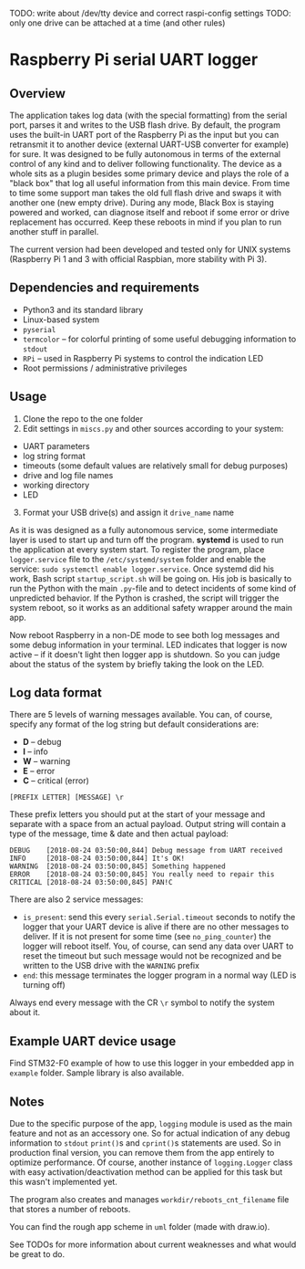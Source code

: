 TODO: write about /dev/tty device and correct raspi-config settings
TODO: only one drive can be attached at a time (and other rules)

# Raspberry Pi serial UART logger

## Overview
The application takes log data (with the special formatting) from the serial port, parses it and writes to the USB flash drive. By default, the program uses the built-in UART port of the Raspberry Pi as the input but you can retransmit it to another device (external UART-USB converter for example) for sure. It was designed to be fully autonomous in terms of the external control of any kind and to deliver following functionality. The device as a whole sits as a plugin besides some primary device and plays the role of a "black box" that log all useful information from this main device. From time to time some support man takes the old full flash drive and swaps it with another one (new empty drive). During any mode, Black Box is staying powered and worked, can diagnose itself and reboot if some error or drive replacement has occurred. Keep these reboots in mind if you plan to run another stuff in parallel.

The current version had been developed and tested only for UNIX systems (Raspberry Pi 1 and 3 with official Raspbian, more stability with Pi 3).

## Dependencies and requirements
 - Python3 and its standard library
 - Linux-based system
 - `pyserial`
 - `termcolor` – for colorful printing of some useful debugging information to `stdout`
 - `RPi` – used in Raspberry Pi systems to control the indication LED
 - Root permissions / administrative privileges

## Usage
 1. Clone the repo to the one folder
 2. Edit settings in `miscs.py` and other sources according to your system:
  - UART parameters
  - log string format
  - timeouts (some default values are relatively small for debug purposes)
  - drive and log file names
  - working directory
  - LED
 3. Format your USB drive(s) and assign it `drive_name` name

As it is was designed as a fully autonomous service, some intermediate layer is used to start up and turn off the program. **systemd** is used to run the application at every system start. To register the program, place `logger.service` file to the `/etc/systemd/system` folder and enable the service: `sudo systemctl enable logger.service`. Once systemd did his work, Bash script `startup_script.sh` will be going on. His job is basically to run the Python with the main `.py`-file and to detect incidents of some kind of unpredicted behavior. If the Python is crashed, the script will trigger the system reboot, so it works as an additional safety wrapper around the main app.

Now reboot Raspberry in a non-DE mode to see both log messages and some debug information in your terminal. LED indicates that logger is now active – if it doesn't light then logger app is shutdown. So you can judge about the status of the system by briefly taking the look on the LED.

## Log data format
There are 5 levels of warning messages available. You can, of course, specify any format of the log string but default considerations are:
 - **D** – debug
 - **I** – info
 - **W** – warning
 - **E** – error
 - **C** – critical (error)

`[PREFIX LETTER] [MESSAGE] \r`

These prefix letters you should put at the start of your message and separate with a space from an actual payload. Output string will contain a type of the message, time & date and then actual payload:
```plain
DEBUG    [2018-08-24 03:50:00,844] Debug message from UART received
INFO     [2018-08-24 03:50:00,844] It's OK!
WARNING  [2018-08-24 03:50:00,845] Something happened
ERROR    [2018-08-24 03:50:00,845] You really need to repair this
CRITICAL [2018-08-24 03:50:00,845] PAN!C
```

There are also 2 service messages:
 - `is_present`: send this every `serial.Serial.timeout` seconds to notify the logger that your UART device is alive if there are no other messages to deliver. If it is not present for some time (see `no_ping_counter`) the logger will reboot itself. You, of course, can send any data over UART to reset the timeout but such message would not be recognized and be written to the USB drive with the `WARNING` prefix
 - `end`: this message terminates the logger program in a normal way (LED is turning off)

Always end every message with the CR `\r` symbol to notify the system about it.

## Example UART device usage
Find STM32-F0 example of how to use this logger in your embedded app in `example` folder. Sample library is also available.

## Notes
Due to the specific purpose of the app, `logging` module is used as the main feature and not as an accessory one. So for actual indication of any debug information to `stdout` `print()`s and `cprint()`s statements are used. So in production final version, you can remove them from the app entirely to optimize performance. Of course, another instance of `logging.Logger` class with easy activation/deactivation method can be applied for this task but this wasn't implemented yet.

The program also creates and manages `workdir/reboots_cnt_filename` file that stores a number of reboots.

You can find the rough app scheme in `uml` folder (made with draw.io).

See TODOs for more information about current weaknesses and what would be great to do.
